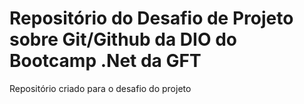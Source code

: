 # Repositório do Desafio de Projeto sobre Git/Github da DIO do Bootcamp .Net da GFT
Repositório criado para o desafio do projeto 
